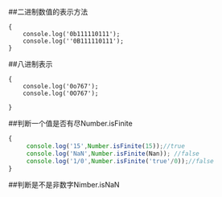 ##二进制数值的表示方法

```
{
    console.log('0b111110111');
    console.log(''0B111110111');
}
```


##八进制表示

```
{
    console.log('0o767');
    console.log('0O767');

}
```


##判断一个值是否有尽Number.isFinite

```js
{
     console.log('15',Number.isFinite(15));//true
     console.log('NaN',Number.isFinite(Nan)); //false
     console.log('1/0',Number.isFinite('true'/0));//false
}
```


##判断是不是非数字Nimber.isNaN






